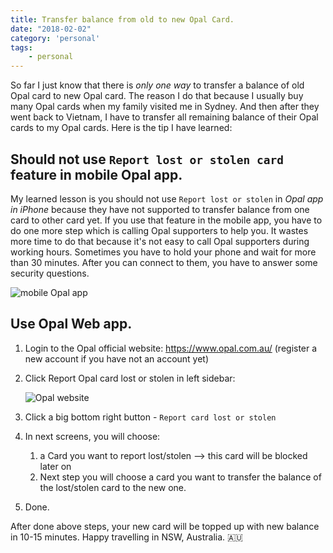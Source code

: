 ```yaml
---
title: Transfer balance from old to new Opal Card.
date: "2018-02-02"
category: 'personal'
tags:
    - personal
---
```


So far I just know that there is *only one way* to transfer a balance of old Opal card to new Opal card. The reason I do that because I usually buy many Opal cards when my family visited me in Sydney. And then after they went back to Vietnam, I have to transfer all remaining balance of their Opal cards to my Opal cards. Here is the tip I have learned: 

## Should not use  `Report lost or stolen card` feature in mobile Opal app.

My learned lesson is you should not use `Report lost or stolen` in *Opal app in iPhone* because they have not supported to transfer balance from one card to other card yet. If you use that feature in the mobile app, you have to do one more step which is calling Opal supporters to help you. It wastes more time to do that because it's not easy to call Opal supporters during working hours. Sometimes you have to hold your phone and wait for more than 30 minutes. After you can connect to them, you have to answer some security questions. 

![mobile Opal app](https://user-images.githubusercontent.com/138803/35711117-616d9720-080f-11e8-88b3-f8b5a0fc1aae.jpeg)


## Use Opal Web app. 

1. Login to the Opal official website: https://www.opal.com.au/ (register a new account if you have not an account yet)

2. Click Report Opal card lost or stolen in left sidebar: 

   ![Opal website](https://user-images.githubusercontent.com/138803/35711294-59d77b42-0810-11e8-800d-61ae8a5f10b7.png)

3. Click a big bottom right button - `Report card lost or stolen`

4. In next screens, you will choose:

   1. a Card you want to report lost/stolen —> this card will be blocked later on
   2. Next step you will choose a card you want to transfer the balance of the lost/stolen card to the new one. 

5. Done.

After done above steps, your new card will be topped up with new balance in 10-15 minutes. Happy travelling in NSW, Australia. 🇦🇺
